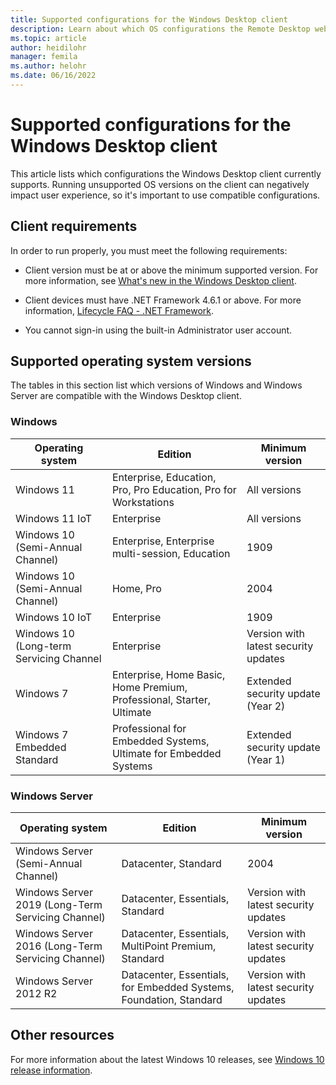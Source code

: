 ```yaml
---
title: Supported configurations for the Windows Desktop client
description: Learn about which OS configurations the Remote Desktop web client supports.
ms.topic: article
author: heidilohr
manager: femila
ms.author: helohr
ms.date: 06/16/2022
---
```


# Supported configurations for the Windows Desktop client

This article lists which configurations the Windows Desktop client currently supports. Running unsupported OS versions on the client can negatively impact user experience, so it's important to use compatible configurations.

## Client requirements

In order to run properly, you must meet the following requirements:

- Client version must be at or above the minimum supported version. For more information, see [What's new in the Windows Desktop client](windowsdesktop-whatsnew.md).

- Client devices must have .NET Framework 4.6.1 or above. For more information, [Lifecycle FAQ - .NET Framework](/lifecycle/faq/dotnet-framework).

- You cannot sign-in using the built-in Administrator user account.

## Supported operating system versions

The tables in this section list which versions of Windows and Windows Server are compatible with the Windows Desktop client.

### Windows

| Operating system         | Edition  | Minimum version             |
|-------------|---------|---------------------------------|
|Windows 11|Enterprise, Education, Pro, Pro Education, Pro for Workstations|All versions|
|Windows 11 IoT|Enterprise|All versions|
|Windows 10 (Semi-Annual Channel)|Enterprise, Enterprise multi-session, Education|1909|
|Windows 10 (Semi-Annual Channel)|Home, Pro|2004|
|Windows 10 IoT|Enterprise|1909|
|Windows 10 (Long-term Servicing Channel|Enterprise|Version with latest security updates|
|Windows 7|Enterprise, Home Basic, Home Premium, Professional, Starter, Ultimate|Extended security update (Year 2)|
|Windows 7 Embedded Standard|Professional for Embedded Systems, Ultimate for Embedded Systems|Extended security update (Year 1)|

### Windows Server

| Operating system         | Edition  | Minimum version             |
|-------------|---------|---------------------------------|
|Windows Server (Semi-Annual Channel)|Datacenter, Standard|2004|
|Windows Server 2019 (Long-Term Servicing Channel)|Datacenter, Essentials, Standard|Version with latest security updates|
|Windows Server 2016 (Long-Term Servicing Channel)|Datacenter, Essentials, MultiPoint Premium, Standard|Version with latest security updates|
|Windows Server 2012 R2|Datacenter, Essentials, for Embedded Systems, Foundation, Standard|Version with latest security updates|

## Other resources

For more information about the latest Windows 10 releases, see [Windows 10 release information](/windows/release-health/release-information).
